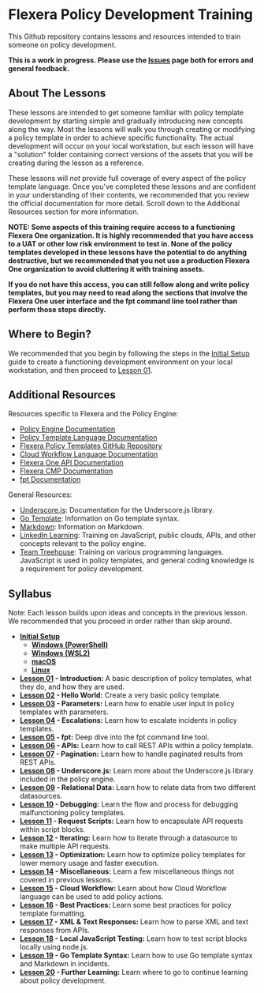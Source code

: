 # Flexera Policy Development Training

This Github repository contains lessons and resources intended to train someone on policy development.

**This is a work in progress. Please use the [Issues](https://github.com/flexera-public/policy_engine_training/issues) page both for errors and general feedback.**

## About The Lessons

These lessons are intended to get someone familiar with policy template development by starting simple and gradually introducing new concepts along the way. Most the lessons will walk you through creating or modifying a policy template in order to achieve specific functionality. The actual development will occur on your local workstation, but each lesson will have a "solution" folder containing correct versions of the assets that you will be creating during the lesson as a reference.

These lessons will *not* provide full coverage of every aspect of the policy template language. Once you've completed these lessons and are confident in your understanding of their contents, we recommended that you review the official documentation for more detail. Scroll down to the Additional Resources section for more information.

**NOTE: Some aspects of this training require access to a functioning Flexera One organization. It is highly recommended that you have access to a UAT or other low risk environment to test in. None of the policy templates developed in these lessons have the potential to do anything destructive, but we recommended that you not use a production Flexera One organization to avoid cluttering it with training assets.**

**If you do not have this access, you can still follow along and write policy templates, but you may need to read along the sections that involve the Flexera One user interface and the fpt command line tool rather than perform those steps directly.**

## Where to Begin?

We recommended that you begin by following the steps in the [Initial Setup](https://github.com/flexera-public/policy_engine_training/blob/main/00_setup/README.md) guide to create a functioning development environment on your local workstation, and then proceed to [Lesson 01](https://github.com/flexera-public/policy_engine_training/blob/main/01_introduction/README.md).

## Additional Resources

Resources specific to Flexera and the Policy Engine:

* [Policy Engine Documentation](https://docs.flexera.com/flexera/EN/Automation/AboutPolicies.htm)
* [Policy Template Language Documentation](https://docs.flexera.com/flexera/EN/Automation/PTL.htm)
* [Flexera Policy Templates GitHub Repository](https://github.com/flexera-public/policy_templates)
* [Cloud Workflow Language Documentation](https://docs.flexera.com/flexera/EN/Automation/CWL.htm)
* [Flexera One API Documentation](https://developer.flexera.com/)
* [Flexera CMP Documentation](https://docs.rightscale.com/)
* [fpt Documentation](https://github.com/flexera-public/policy_sdk/blob/master/cmd/fpt/README.md)

General Resources:

* [Underscore.js](https://underscorejs.org/): Documentation for the Underscore.js library.
* [Go Template](https://pkg.go.dev/text/template): Information on Go template syntax.
* [Markdown](https://www.markdownguide.org/): Information on Markdown.
* [LinkedIn Learning](https://www.linkedin.com/learning/): Training on JavaScript, public clouds, APIs, and other concepts relevant to the policy engine.
* [Team Treehouse](https://teamtreehouse.com/): Training on various programming languages. JavaScript is used in policy templates, and general coding knowledge is a requirement for policy development.

## Syllabus

Note: Each lesson builds upon ideas and concepts in the previous lesson. We recommended that you proceed in order rather than skip around.

* **[Initial Setup](https://github.com/flexera-public/policy_engine_training/blob/main/00_setup/README.md)**
  * **[Windows (PowerShell)](https://github.com/flexera-public/policy_engine_training/blob/main/00_setup/windows_powershell/README.md)**
  * **[Windows (WSL2)](https://github.com/flexera-public/policy_engine_training/blob/main/00_setup/windows_wsl2/README.md)**
  * **[macOS](https://github.com/flexera-public/policy_engine_training/blob/main/00_setup/macos/README.md)**
  * **[Linux](https://github.com/flexera-public/policy_engine_training/blob/main/00_setup/linux/README.md)**
* **[Lesson 01](https://github.com/flexera-public/policy_engine_training/blob/main/01_introduction/README.md) - Introduction:** A basic description of policy templates, what they do, and how they are used.
* **[Lesson 02](https://github.com/flexera-public/policy_engine_training/blob/main/02_hello_world/README.md) - Hello World:** Create a very basic policy template.
* **[Lesson 03](https://github.com/flexera-public/policy_engine_training/blob/main/03_parameters/README.md) - Parameters:** Learn how to enable user input in policy templates with parameters.
* **[Lesson 04](https://github.com/flexera-public/policy_engine_training/blob/main/04_escalations/README.md) - Escalations:** Learn how to escalate incidents in policy templates.
* **[Lesson 05](https://github.com/flexera-public/policy_engine_training/blob/main/05_fpt/README.md) - fpt:** Deep dive into the fpt command line tool.
* **[Lesson 06](https://github.com/flexera-public/policy_engine_training/blob/main/06_api/README.md) - APIs:** Learn how to call REST APIs within a policy template.
* **[Lesson 07](https://github.com/flexera-public/policy_engine_training/blob/main/07_pagination/README.md) - Pagination:** Learn how to handle paginated results from REST APIs.
* **[Lesson 08](https://github.com/flexera-public/policy_engine_training/blob/main/08_underscore/README.md) - Underscore.js:** Learn more about the Underscore.js library included in the policy engine.
* **[Lesson 09](https://github.com/flexera-public/policy_engine_training/blob/main/09_relational_data/README.md) - Relational Data:** Learn how to relate data from two different datasources.
* **[Lesson 10](https://github.com/flexera-public/policy_engine_training/blob/main/10_debugging/README.md) - Debugging:** Learn the flow and process for debugging malfunctioning policy templates.
* **[Lesson 11](https://github.com/flexera-public/policy_engine_training/blob/main/11_request_scripts/README.md) - Request Scripts:** Learn how to encapsulate API requests within script blocks.
* **[Lesson 12](https://github.com/flexera-public/policy_engine_training/blob/main/12_iterating/README.md) - Iterating:** Learn how to iterate through a datasource to make multiple API requests.
* **[Lesson 13](https://github.com/flexera-public/policy_engine_training/blob/main/13_optimization/README.md) - Optimization:** Learn how to optimize policy templates for lower memory usage and faster execution.
* **[Lesson 14](https://github.com/flexera-public/policy_engine_training/blob/main/14_misc/README.md) - Miscellaneous:** Learn a few miscellaneous things not covered in previous lessons.
* **[Lesson 15](https://github.com/flexera-public/policy_engine_training/blob/main/15_cwf/README.md) - Cloud Workflow:** Learn about how Cloud Workflow language can be used to add policy actions.
* **[Lesson 16](https://github.com/flexera-public/policy_engine_training/blob/main/16_best_practices/README.md) - Best Practices:** Learn some best practices for policy template formatting.
* **[Lesson 17](https://github.com/flexera-public/policy_engine_training/blob/main/17_xml/README.md) - XML & Text Responses:** Learn how to parse XML and text responses from APIs.
* **[Lesson 18](https://github.com/flexera-public/policy_engine_training/blob/main/18_local_js/README.md) - Local JavaScript Testing:** Learn how to test script blocks locally using node.js.
* **[Lesson 19](https://github.com/flexera-public/policy_engine_training/blob/main/19_go_template/README.md) - Go Template Syntax:** Learn how to use Go template syntax and Markdown in incidents.
* **[Lesson 20](https://github.com/flexera-public/policy_engine_training/blob/main/20_further_learning/README.md) - Further Learning:** Learn where to go to continue learning about policy development.
